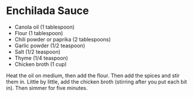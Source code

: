 # Enchilada Sauce

* Canola oil (1 tablespoon)
* Flour (1 tablespoon)
* Chili powder or paprika (2 tablespoons)
* Garlic powder (1/2 teaspoon)
* Salt (1/2 teaspoon)
* Thyme (1/4 teaspoon)
* Chicken broth (1 cup)

Heat the oil on medium, then add the flour. Then add the spices and stir them in. Little by little, add the chicken broth (stirring after you put each bit in). Then simmer for five minutes.
